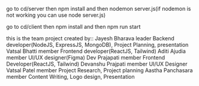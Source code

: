 go to cd/server then npm install and then nodemon server.js(if nodemon is not working you can use node server.js)

go to cd/client then npm install and then npm run start

this is the team project created by::
Jayesh Bharava    leader   Backend developer(NodeJS, ExpressJS, MongoDB), Project Planning, presentation <br />
Vatsal Bhatti     member   Frontend developer(ReactJS, Tailwind)
Aditi Ajudia      member   UI/UX designer(Figma)
Dev Prajapati     member   Frontend Developer(ReactJS, Tailwind)
Devanshu Prajpati member   UI/UX Designer
Vatsal Patel      member   Project Research, Project planning
Aastha Panchasara member   Content Writing, Logo design, Presentation 
